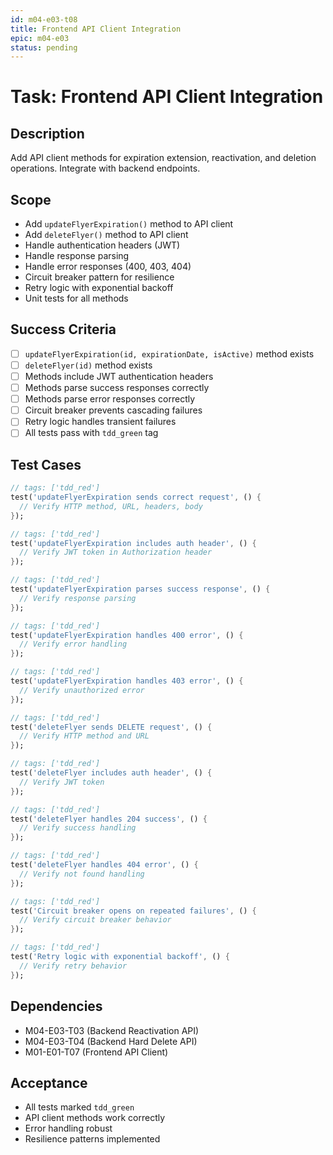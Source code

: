 ```yaml
---
id: m04-e03-t08
title: Frontend API Client Integration
epic: m04-e03
status: pending
---
```


# Task: Frontend API Client Integration

## Description
Add API client methods for expiration extension, reactivation, and deletion operations. Integrate with backend endpoints.

## Scope
- Add `updateFlyerExpiration()` method to API client
- Add `deleteFlyer()` method to API client
- Handle authentication headers (JWT)
- Handle response parsing
- Handle error responses (400, 403, 404)
- Circuit breaker pattern for resilience
- Retry logic with exponential backoff
- Unit tests for all methods

## Success Criteria
- [ ] `updateFlyerExpiration(id, expirationDate, isActive)` method exists
- [ ] `deleteFlyer(id)` method exists
- [ ] Methods include JWT authentication headers
- [ ] Methods parse success responses correctly
- [ ] Methods parse error responses correctly
- [ ] Circuit breaker prevents cascading failures
- [ ] Retry logic handles transient failures
- [ ] All tests pass with `tdd_green` tag

## Test Cases
```dart
// tags: ['tdd_red']
test('updateFlyerExpiration sends correct request', () {
  // Verify HTTP method, URL, headers, body
});

// tags: ['tdd_red']
test('updateFlyerExpiration includes auth header', () {
  // Verify JWT token in Authorization header
});

// tags: ['tdd_red']
test('updateFlyerExpiration parses success response', () {
  // Verify response parsing
});

// tags: ['tdd_red']
test('updateFlyerExpiration handles 400 error', () {
  // Verify error handling
});

// tags: ['tdd_red']
test('updateFlyerExpiration handles 403 error', () {
  // Verify unauthorized error
});

// tags: ['tdd_red']
test('deleteFlyer sends DELETE request', () {
  // Verify HTTP method and URL
});

// tags: ['tdd_red']
test('deleteFlyer includes auth header', () {
  // Verify JWT token
});

// tags: ['tdd_red']
test('deleteFlyer handles 204 success', () {
  // Verify success handling
});

// tags: ['tdd_red']
test('deleteFlyer handles 404 error', () {
  // Verify not found handling
});

// tags: ['tdd_red']
test('Circuit breaker opens on repeated failures', () {
  // Verify circuit breaker behavior
});

// tags: ['tdd_red']
test('Retry logic with exponential backoff', () {
  // Verify retry behavior
});
```

## Dependencies
- M04-E03-T03 (Backend Reactivation API)
- M04-E03-T04 (Backend Hard Delete API)
- M01-E01-T07 (Frontend API Client)

## Acceptance
- All tests marked `tdd_green`
- API client methods work correctly
- Error handling robust
- Resilience patterns implemented
